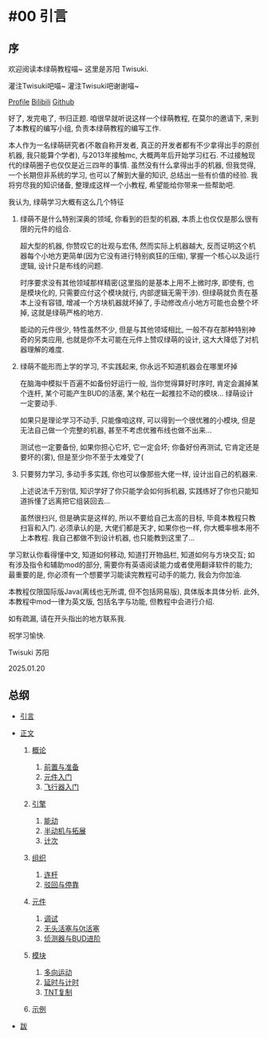 # #00 引言

## 序

欢迎阅读本绿萌教程喵~ 这里是苏阳 Twisuki.

灌注Twisuki吧喵~ 灌注Twisuki吧谢谢喵~

[Profile](https://twisuki.github.io)  [Bilibili](https://bilibili.com/space/317707977)  [Github](https://github.com/Twisuki)

好了, 发完电了, 书归正题. 咱很早就听说这样一个绿萌教程, 在莫尔的邀请下, 来到了本教程的编写小组, 负责本绿萌教程的编写工作.

本人作为一名绿萌研究者(不敢自称开发者, 真正的开发者都有不少拿得出手的原创机器, 我只能算个学者), 与2013年接触mc, 大概两年后开始学习红石. 不过接触现代的绿萌圈子也仅仅是近三四年的事情. 虽然没有什么拿得出手的机器, 但我觉得, 一个长期但非系统的学习, 也可以了解到大量的知识, 总结出一些有价值的经验. 我将穷尽我的知识储备, 整理成这样一个小教程, 希望能给你带来一些帮助吧.

我认为, 绿萌学习大概有这么几个特征

1. 绿萌不是什么特别深奥的领域, 你看到的巨型的机器, 本质上也仅仅是那么很有限的元件的组合.

    超大型的机器, 你赞叹它的壮观与宏伟, 然而实际上机器越大, 反而证明这个机器每个小地方更简单(因为它没有进行特别疯狂的压缩), 掌握一个核心以及运行逻辑, 设计只是布线的问题.

    时序要求没有其他领域那样精密(这里指的是基本上用不上微时序, 即使有, 也是模块化的, 只需要应付这个模块就行, 内部逻辑无需干涉). 但绿萌就负责在基本上没有容错, 增减一个方块机器就坏掉了, 手动修改点小地方可能也会整个坏掉, 这就是绿萌严格的地方.

    能动的元件很少, 特性虽然不少, 但是与其他领域相比, 一般不存在那种特别神奇的另类应用, 也就是你不太可能在元件上赞叹绿萌的设计, 这大大降低了对机器理解的难度.
	
2. 绿萌不能形而上学的学习, 不实践起来, 你永远不知道机器会在哪里坏掉
	
    在脑海中模拟千百遍不如备份好运行一般, 当你觉得算好时序时, 肯定会漏掉某个连杆, 某个可能产生BUD的活塞, 某个粘在一起推拉不动的模块... 绿萌设计一定要动手.

    如果只是理论学习不动手, 只能像咱这样, 可以得到一个很优雅的小模块, 但是无法自己做一个完整的机器, 甚至不考虑优雅布线也做不出来... 

    测试也一定要备份, 如果你担心它坏, 它一定会坏; 你备好份再测试, 它肯定还是要坏的(雾), 但是至少你不至于太难受了(
	
3. 只要努力学习, 多动手多实践, 你也可以像那些大佬一样, 设计出自己的机器来.

    上述说法千万别信, 知识学好了你只能学会如何拆机器, 实践练好了你也只能知道拆懂了远离把它组装回去...

    虽然很扫兴, 但是确实是这样的, 所以不要给自己太高的目标, 毕竟本教程只教扫盲和入门. 必须承认的是, 大佬们都是天才, 如果你也一样, 你大概率根本用不上本教程. 我自己都做不到设计机器, 也只能教到这里了...

学习默认你看得懂中文, 知道如何移动, 知道打开物品栏, 知道如何与方块交互; 如有涉及指令和辅助mod的部分, 需要你有英语阅读能力或者使用翻译软件的能力; 最重要的是, 你必须有一个想要学习能读完教程可动手的能力, 我会为你加油.

本教程仅限国际版Java(离线也无所谓, 但不包括网易版), 具体版本具体分析. 此外, 本教程中mod一律为英文版, 包括名字与功能, 但教程中会进行介绍.

如有疏漏, 请在开头指出的地方联系我.

祝学习愉快.

Twisuki 苏阳

2025.01.20

## 总纲

- [引言]()
- [正文]()
    1. [概论]()
        1. [前置与准备]()
        2. [元件入门]()
        3. [飞行器入门]()

    2. [引擎]()

        1. [能动]()
        2. [半动机与拓展]()
	    3. [计次]()

    3. [组织]()

       1. [连杆]()
       2. [驳回与停靠]()

    4. [元件]()

       1. [调试]()
       2. [无头活塞与0t活塞]()
       3. [侦测器与BUD进阶]()

    5. [模块]()

       1. [多向运动]()
       2. [延时与计时]()
       3. [TNT复制]()

    6. [示例]()

- [跋]()
